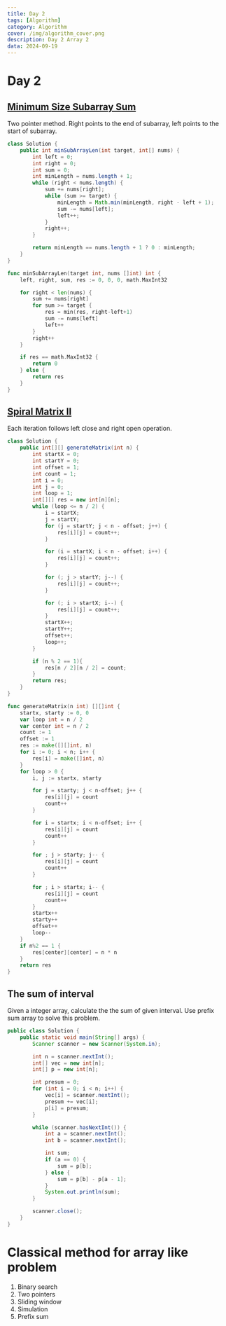 ```yaml
---
title: Day 2
tags: [Algorithm]
category: Algorithm
cover: /img/algorithm_cover.png
description: Day 2 Array 2
data: 2024-09-19
---
```


# Day 2

## [Minimum Size Subarray Sum](https://leetcode.com/problems/minimum-size-subarray-sum/description/)

Two pointer method. Right points to the end of subarray, left points to the start of subarray.

```java
class Solution {
    public int minSubArrayLen(int target, int[] nums) {
        int left = 0;
        int right = 0;
        int sum = 0;
        int minLength = nums.length + 1;
        while (right < nums.length) {
            sum += nums[right];
            while (sum >= target) {
                minLength = Math.min(minLength, right - left + 1);
                sum -= nums[left];
                left++;
            }
            right++;
        }

        return minLength == nums.length + 1 ? 0 : minLength;
    }
}
```

```go
func minSubArrayLen(target int, nums []int) int {
	left, right, sum, res := 0, 0, 0, math.MaxInt32

	for right < len(nums) {
		sum += nums[right]
		for sum >= target {
			res = min(res, right-left+1)
			sum -= nums[left]
			left++
		}
		right++
	}

	if res == math.MaxInt32 {
		return 0
	} else {
		return res
	}
}
```

## [Spiral Matrix II](https://leetcode.com/problems/spiral-matrix-ii/description/)

Each iteration follows left close and right open operation.

```java
class Solution {
    public int[][] generateMatrix(int n) {
        int startX = 0;
        int startY = 0;
        int offset = 1;
        int count = 1;
        int i = 0;
        int j = 0;
        int loop = 1;
        int[][] res = new int[n][n];
        while (loop <= n / 2) {
            i = startX;
            j = startY;
            for (j = startY; j < n - offset; j++) {
                res[i][j] = count++;
            }

            for (i = startX; i < n - offset; i++) {
                res[i][j] = count++;
            }

            for (; j > startY; j--) {
                res[i][j] = count++;
            }

            for (; i > startX; i--) {
                res[i][j] = count++;
            }
            startX++;
            startY++;
            offset++;
            loop++;
        }

        if (n % 2 == 1){
            res[n / 2][n / 2] = count;
        }
        return res;
    }
}
```

```go
func generateMatrix(n int) [][]int {
	startx, starty := 0, 0
	var loop int = n / 2
	var center int = n / 2
	count := 1
	offset := 1
	res := make([][]int, n)
	for i := 0; i < n; i++ {
		res[i] = make([]int, n)
	}
	for loop > 0 {
		i, j := startx, starty

		for j = starty; j < n-offset; j++ {
			res[i][j] = count
			count++
		}

		for i = startx; i < n-offset; i++ {
			res[i][j] = count
			count++
		}

		for ; j > starty; j-- {
			res[i][j] = count
			count++
		}

		for ; i > startx; i-- {
			res[i][j] = count
			count++
		}
		startx++
		starty++
		offset++
		loop--
	}
	if n%2 == 1 {
		res[center][center] = n * n
	}
	return res
}
```

## The sum of interval

Given a integer array, calculate the the sum of given interval.
Use prefix sum array to solve this problem.

```java
public class Solution {
    public static void main(String[] args) {
        Scanner scanner = new Scanner(System.in);

        int n = scanner.nextInt();
        int[] vec = new int[n];
        int[] p = new int[n];

        int presum = 0;
        for (int i = 0; i < n; i++) {
            vec[i] = scanner.nextInt();
            presum += vec[i];
            p[i] = presum;
        }

        while (scanner.hasNextInt()) {
            int a = scanner.nextInt();
            int b = scanner.nextInt();

            int sum;
            if (a == 0) {
                sum = p[b];
            } else {
                sum = p[b] - p[a - 1];
            }
            System.out.println(sum);
        }

        scanner.close();
    }
}
```

# Classical method for array like problem

1. Binary search
2. Two pointers
3. Sliding window
4. Simulation
5. Prefix sum
